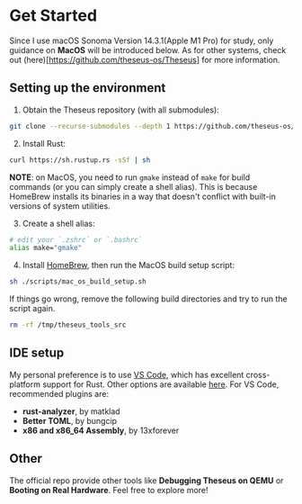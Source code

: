 # Get Started

Since I use macOS Sonoma Version 14.3.1(Apple M1 Pro) for study, only guidance on **MacOS** will be introduced below. As for other systems, check out (here)[https://github.com/theseus-os/Theseus] for more information.

## Setting up the environment

1. Obtain the Theseus repository (with all submodules): 
```sh
git clone --recurse-submodules --depth 1 https://github.com/theseus-os/Theseus.git
```
2. Install Rust: 
```sh
curl https://sh.rustup.rs -sSf | sh
```
**NOTE**: on MacOS, you need to run `gmake` instead of `make` for build commands (or you can simply create a shell alias). This is because HomeBrew installs its binaries in a way that doesn't conflict with built-in versions of system utilities.

3. Create a shell alias:
```sh
# edit your `.zshrc` or `.bashrc`
alias make="gmake"
```
4. Install [HomeBrew](https://brew.sh/), then run the MacOS build setup script:
```sh
sh ./scripts/mac_os_build_setup.sh
```
If things go wrong, remove the following build directories and try to run the script again.
```sh
rm -rf /tmp/theseus_tools_src
```


## IDE setup

My personal preference is to use [VS Code](https://code.visualstudio.com/), which has excellent cross-platform support for Rust. Other options are available [here](https://areweideyet.com/).
For VS Code, recommended plugins are:
- **rust-analyzer**, by matklad
- **Better TOML**, by bungcip
- **x86 and x86_64 Assembly**, by 13xforever

## Other

The official repo provide other tools like **Debugging Theseus on QEMU** or **Booting on Real Hardware**. Feel free to explore more!

